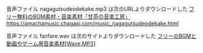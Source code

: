 音声ファイル nagagutsudeodekake.mp3 は次のURLよりダウンロードした
[フリー無料のBGM素材・音楽素材「甘茶の音楽工房」](https://amachamusic.chagasi.com/index.html)
https://amachamusic.chagasi.com/music_nagagutsudeodekake.html

音声ファイル fanfare.wav は次のサイトよりダウンロードした
[フリーのBGMと動画やゲーム用音楽素材\[Wave,MP3\]](https://www.ne.jp/asahi/music/myuu/wave/wave.htm)
